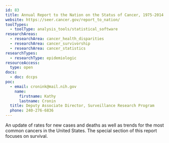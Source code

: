 ```yaml
---
id: 83
title: Annual Report to the Nation on the Status of Cancer, 1975-2014
website: https://seer.cancer.gov/report_to_nation/
toolTypes:
  - toolType: analysis_tools/statistical_software
researchAreas:
  - researchArea: cancer_health_disparities
  - researchArea: cancer_survivorship
  - researchArea: cancer_statistics
researchTypes:
  - researchType: epidemiologic
resourceAccess:
  type: open
docs:
  - doc: dccps
poc:
  - email: cronink@mail.nih.gov
    name:
      firstname: Kathy
      lastname: Cronin
  title: Deputy Associate Director, Surveillance Research Program
  phone: 240-276-6836
---
```

An update of rates for new cases and deaths as well as trends for the most common cancers in the United States. The special section of this report focuses on survival.
